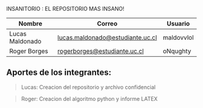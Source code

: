 INSANITORIO : EL REPOSITORIO MAS INSANO!


| Nombre          | Correo                           | Usuario    |
|-----------------|----------------------------------|------------|
| Lucas Maldonado | lucas.maldonado@estudiante.uc.cl | maldovvlol |
| Roger Borges    | rogerborges@estudiante.uc.cl     | oNqughty   |

## Aportes de los integrantes:
> Lucas: Creacion del repositorio y archivo confidencial

> Roger: Creacion del algoritmo python y informe LATEX

